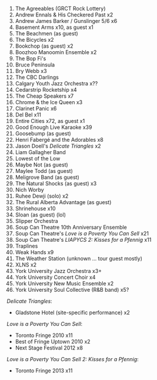 1. The Agreeables (GRCT Rock Lottery)
1. Andrew Ennals & His Checkered Past x2
1. Andrew James Barker / Gunslinger 5/6 x6
1. Basement Arms x10, as guest x1
1. The Beachmen (as guest)
1. The Bicycles x2
1. Bookchop (as guest) x2
1. Boozhoo Manoomin Ensemble x2
1. The Bop Fi's
1. Bruce Peninsula
1. Bry Webb x3
1. The CBC Darlings
1. Calgary Youth Jazz Orchestra x??
1. Cedarstrip Rocketship x4
1. The Cheap Speakers x7
1. Chrome & the Ice Queen x3
1. Clarinet Panic x6
1. Del Bel x11
1. Entire Cities x72, as guest x1
1. Good Enough Live Karaoke x39
1. Goosebump (as guest)
1. Henri Fabergé and the Adorables x8
1. Jason Doell's _Delicate Triangles_ x2
1. Liam Gallagher Band
1. Lowest of the Low
1. Maybe Not (as guest)
1. Maylee Todd (as guest)
1. Meligrove Band (as guest)
1. The Natural Shocks (as guest) x3
1. Nich Worby
1. Ruhee Dewji (solo) x2
1. The Rural Alberta Advantage (as guest)
1. Shrinehouse x10
1. Sloan (as guest) (lol)
1. Slipper Orchestra
1. Soup Can Theatre 10th Anniversary Ensemble
1. Soup Can Theatre's _Love is a Poverty You Can Sell_ x21
1. Soup Can Theatre's _LIAPYCS 2: Kisses for a Pfennig_ x11
1. Traplines
1. Weak Hands x9
1. The Weather Station (unknown ... tour guest mostly)
1. XLNS x2
1. York University Jazz Orchestra x3+
1. York University Concert Choir x4
1. York University New Music Ensemble x2
1. York University Soul Collective (R&B band) x5?

_Delicate Triangles_:

- Gladstone Hotel (site-specific performance) x2

_Love is a Poverty You Can Sell_:

- Toronto Fringe 2010 x11
- Best of Fringe Uptown 2010 x2
- Next Stage Festival 2012 x8

_Love is a Poverty You Can Sell 2: Kisses for a Pfennig_:

- Toronto Fringe 2013 x11
